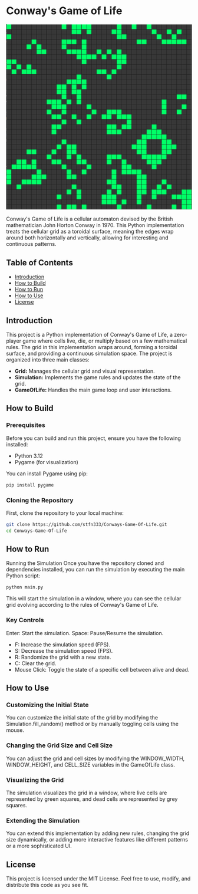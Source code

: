 # Conway's Game of Life

![Conway's Game of Life](game_of_life_capture.PNG)

Conway's Game of Life is a cellular automaton devised by the British mathematician John Horton Conway in 1970. This Python implementation treats the cellular grid as a toroidal surface, meaning the edges wrap around both horizontally and vertically, allowing for interesting and continuous patterns.

## Table of Contents
- [Introduction](#introduction)
- [How to Build](#how-to-build)
- [How to Run](#how-to-run)
- [How to Use](#how-to-use)
- [License](#license)

## Introduction
This project is a Python implementation of Conway's Game of Life, a zero-player game where cells live, die, or multiply based on a few mathematical rules. The grid in this implementation wraps around, forming a toroidal surface, and providing a continuous simulation space. The project is organized into three main classes:

- **Grid:** Manages the cellular grid and visual representation.
- **Simulation:** Implements the game rules and updates the state of the grid.
- **GameOfLife:** Handles the main game loop and user interactions.

## How to Build

### Prerequisites
Before you can build and run this project, ensure you have the following installed:
- Python 3.12
- Pygame (for visualization)

You can install Pygame using pip:
```bash
pip install pygame
```

### Cloning the Repository
First, clone the repository to your local machine:
```bash
git clone https://github.com/stfn333/Conways-Game-Of-Life.git
cd Conways-Game-Of-Life
```

## How to Run
Running the Simulation
Once you have the repository cloned and dependencies installed, you can run the simulation by executing the main Python script:
```bash
python main.py
```

This will start the simulation in a window, where you can see the cellular grid evolving according to the rules of Conway's Game of Life.

### Key Controls
Enter: Start the simulation.
Space: Pause/Resume the simulation.
- F: Increase the simulation speed (FPS).
- S: Decrease the simulation speed (FPS).
- R: Randomize the grid with a new state.
- C: Clear the grid.
- Mouse Click: Toggle the state of a specific cell between alive and dead.

## How to Use
### Customizing the Initial State
You can customize the initial state of the grid by modifying the Simulation.fill_random() method or by manually toggling cells using the mouse.

### Changing the Grid Size and Cell Size
You can adjust the grid and cell sizes by modifying the WINDOW_WIDTH, WINDOW_HEIGHT, and CELL_SIZE variables in the GameOfLife class.

### Visualizing the Grid
The simulation visualizes the grid in a window, where live cells are represented by green squares, and dead cells are represented by grey squares.

### Extending the Simulation
You can extend this implementation by adding new rules, changing the grid size dynamically, or adding more interactive features like different patterns or a more sophisticated UI.

## License
This project is licensed under the MIT License. Feel free to use, modify, and distribute this code as you see fit.
